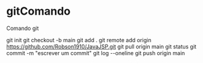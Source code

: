 # gitComando
Comando git

git init
git checkout -b main
git add .
git remote add origin https://github.com/Robson1910/JavaJSP.git
git pull origin main
git status
git commit -m "escrever um commit"
git log --oneline
git push origin main

